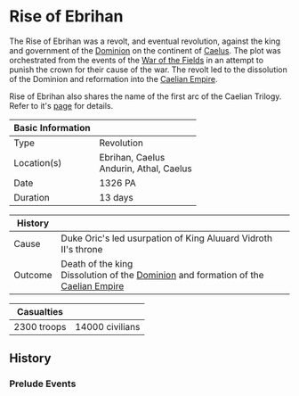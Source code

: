 # Rise of Ebrihan

The Rise of Ebrihan was a revolt, and eventual revolution, against the king and government of the [Dominion](../Factions/Nations/dominion_of_anduin.md) on the continent of [Caelus](../Locations/Land/caelus.md). The plot was orchestrated from the events of the [War of the Fields](war_of_the_fields.md) in an attempt to punish the crown for their cause of the war. The revolt led to the dissolution of the Dominion and reformation into the [Caelian Empire](../Factions/Nations/caelian_empire.md).

Rise of Ebrihan also shares the name of the first arc of the Caelian Trilogy. Refer to it's [page](../Campaigns/caelian_trilogy.md#rise-of-ebrihan) for details.

| Basic Information | |
| - | - |
| Type | Revolution |
| Location(s) | Ebrihan, Caelus<br>Andurin, Athal, Caelus |
| Date | 1326 PA |
| Duration | 13 days |

| History | |
| - | - |
| Cause | Duke Oric's led usurpation of King Aluuard Vidroth II's throne |
| Outcome | Death of the king<br>Dissolution of the [Dominion](../Factions/Nations/dominion_of_anduin.md) and formation of the [Caelian Empire](../Factions/Nations/caelian_empire.md) |

| Casualties | |
| - | - |
| 2300 troops | 14000 civilians |

## History

### Prelude Events
